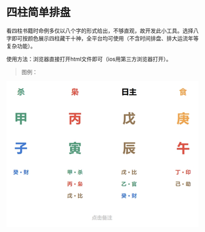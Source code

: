 # 四柱简单排盘

看四柱书籍时命例多仅以八个字的形式给出，不够直观，故开发此小工具。选择八字即可按颜色展示四柱藏干十神，全平台均可使用（不含时间排盘、排大运流年等复杂功能）。

使用方法：浏览器直接打开html文件即可（ios用第三方浏览器打开）。

> 图例：

![image](sample.png)

